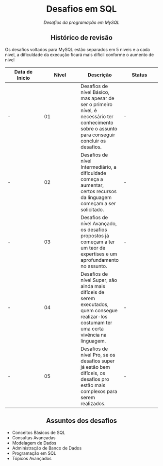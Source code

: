 <h1 align="center">Desafios em SQL</h1>

<p align="center"><i>Desafios da programação em MySQL</i></p>

<h2 align="center">Histórico de revisão</h2>

<p>Os desafios voltados para MySQL estão separados em 5 niveis e a cada nivel, a dificuldade da execução ficará mais dificil conforme o aumento de nivel</p>

<table>
    <thead>
        <th style="width: 25%;">
            Data de Inicio
        </th>
        <th style="width: 25%;">
            Nivel
        </th>
        <th style="width: 25%;">
            Descrição
        </th>
        <th style="width: 25%;">
            Status
        </th>
    </thead>
    <tbody>
        <tr>
            <td>
                -
            </td>
            <td>
                01
            </td>
            <td>
                Desafios de nível Básico, mas apesar de ser o primeiro nível, é necessário ter conhecimento sobre o assunto para conseguir concluir os desafios.
            </td>
            <td>
                -
            </td>
        </tr>
        <tr>
            <td>
                -
            </td>
            <td>
                02
            </td>
            <td>
                Desafios de nível Intermediário, a dificuldade começa a aumentar, certos recursos da linguagem começam a ser solicitado.
            </td>
            <td>
                -
            </td>
        </tr>
        <tr>
            <td>
                -
            </td>
            <td>
                03
            </td>
            <td>
                Desafios de nível Avançado, os desafios propostos já começam a ter um teor de expertises e um aprofundamento no assunto.
            </td>
            <td>
                -
            </td>
        </tr>
        <tr>
            <td>
                -
            </td>
            <td>
                04
            </td>
            <td>
                Desafios de nível Super, são ainda mais difíceis de serem executados, quem consegue realizar-los costumam ter uma certa vivência na linguagem.
            </td>
            <td>
                -
            </td>
        </tr>
                <tr>
            <td>
                -
            </td>
            <td>
                05
            </td>
            <td>
                Desafios de nível Pro, se os desafios super já estão bem difíceis, os desafios pro estão mais complexos para serem realizados.
            </td>
            <td>
                -
            </td>
        </tr>
    </tbody>
</table>


<h2 align="center">Assuntos dos desafios</h2>

<ul>
    <li>Conceitos Básicos de SQL</li>
    <li>Consultas Avançadas</li>
    <li>Modelagem de Dados</li>
    <li>Administração de Banco de Dados</li>
    <li>Programação em SQL</li>
    <li>Tópicos Avançados</li>
</ul>
